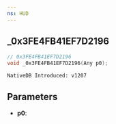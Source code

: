 ```yaml
---
ns: HUD
---
```

## _0x3FE4FB41EF7D2196

```c
// 0x3FE4FB41EF7D2196
void _0x3FE4FB41EF7D2196(Any p0);
```

```
NativeDB Introduced: v1207
```

## Parameters
* **p0**:
